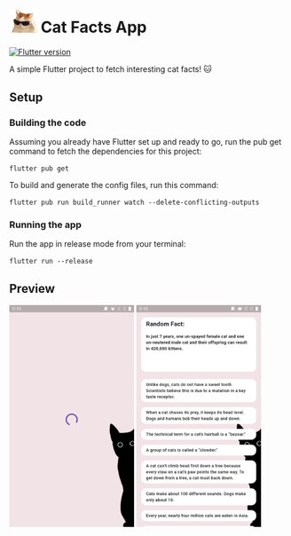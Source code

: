 # <img src="screenshots/meme_cat.png" width="50"> Cat Facts App

[![Flutter version](https://img.shields.io/badge/flutter-v3.16.5-blue?logo=flutter)](https://flutter.dev/docs/development/tools/sdk/releases)

A simple Flutter project to fetch interesting cat facts! 🐱

## Setup

### Building the code

Assuming you already have Flutter set up and ready to go, run the pub get command to fetch the dependencies for this project:

```
flutter pub get
```

To build and generate the config files, run this command:

```
flutter pub run build_runner watch --delete-conflicting-outputs
```

### Running the app

Run the app in release mode from your terminal:

```
flutter run --release
```

## Preview

<img src="screenshots/sc_1.jpg" height="400"> <img src="screenshots/sc_2.jpg" height="400">